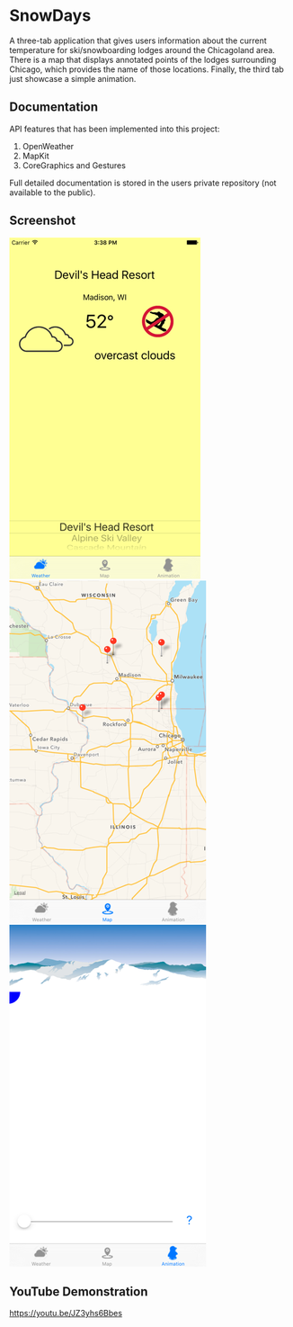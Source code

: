 # SnowDays
A three-tab application that gives users information about the current temperature for ski/snowboarding lodges around the Chicagoland area. There is a map that displays annotated points of the lodges surrounding Chicago, which provides the name of those locations. Finally, the third tab just showcase a simple animation.

## Documentation

API features that has been implemented into this project:

1)	OpenWeather
2)	MapKit
3)	CoreGraphics and Gestures

Full detailed documentation is stored in the users private repository (not available to the public).

## Screenshot

![ScreenShot](https://github.com/du3ly/SnowDays/blob/master/images/tab1.png)
![ScreenShot](https://github.com/du3ly/SnowDays/blob/master/images/tab2.png)
![ScreenShot](https://github.com/du3ly/SnowDays/blob/master/images/tab3.png)

## YouTube Demonstration

https://youtu.be/JZ3yhs6Bbes    
